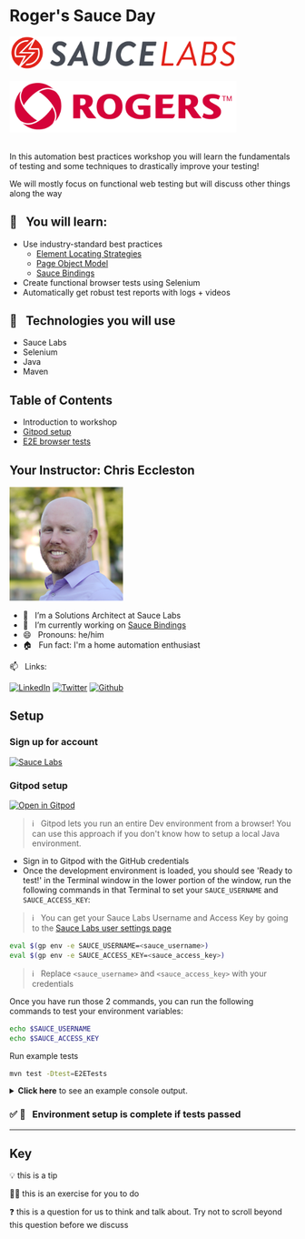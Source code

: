 # Roger's Sauce Day

<img src="./imgs/sauce_logo.png" alt="rogers-logo" width="400"/>
<div>&nbsp;</div>
<img src="./imgs/rogers_logo.png" alt="rogers-logo" width="400"/>
<div>&nbsp;</div>

In this automation best practices workshop you will learn the fundamentals of testing and some techniques to drastically improve your testing!

We will mostly focus on functional web testing but will discuss other things along the way

## 🧠 &nbsp; You will learn:

- Use industry-standard best practices
  - [Element Locating Strategies](https://docs.saucelabs.com/web-apps/automated-testing/selenium/#finder-methods)
  - [Page Object Model](https://www.selenium.dev/documentation/test_practices/encouraged/page_object_models/)
  - [Sauce Bindings](https://opensource.saucelabs.com/sauce_bindings/)
- Create functional browser tests using Selenium
- Automatically get robust test reports with logs + videos

## 🔧 &nbsp; Technologies you will use

- Sauce Labs
- Selenium
- Java
- Maven

## Table of Contents

- Introduction to workshop
- [Gitpod setup](#gitpod-setup)
- [E2E browser tests](./docs/E2E-TESTS.MD)

<!-- ## Requirements

> **This is NOT a beginners course and you will not learn Java testing fundamentals here. However, you will learn a number of amazing skills, techniques, and tools to help you test web applications**

- At least 1 year of Java programming
- Deep understanding of Selenium WebDriver
- Deep understanding of OOP
- Java 8 installed
- Java IDE installed
- [Git](https://git-scm.com/downloads)
- [Maven installed](https://maven.apache.org/install.html) -->

## Your Instructor: Chris Eccleston

<img src="./imgs/chris.jpg" alt="Chris Eccleston profile photo" width="200"/>

- 🏢 &nbsp; I’m a Solutions Architect at Sauce Labs
- 🌱 &nbsp; I’m currently working on [Sauce Bindings](https://github.com/saucelabs/sauce_bindings)
- 😄 &nbsp; Pronouns: he/him
- 🏠 &nbsp; Fun fact: I'm a home automation enthusiast

📫 &nbsp; Links:
<span></span>

[![LinkedIn](https://img.shields.io/badge/LinkedIn-0077B5?style=for-the-badge&logo=linkedin&logoColor=white)](https://www.linkedin.com/in/chris-eccleston-42119541/)
[![Twitter](https://img.shields.io/badge/Twitter-1DA1F2?style=for-the-badge&logo=twitter&logoColor=white)](https://twitter.com/chriseccleston)
[![Github](https://img.shields.io/badge/Github-100000?style=for-the-badge&logo=github&logoColor=white)](https://www.github.com/c3ccl3ston)

## Setup

### Sign up for account

[![Sauce Labs](https://img.shields.io/badge/SauceLabs-FF221A?style=for-the-badge&logo=saucelabs&logoColor=white)](https://saucelabs.com/sign-up)

### Gitpod setup

[![Open in Gitpod](https://gitpod.io/button/open-in-gitpod.svg)](https://gitpod.io#https://github.com/c3ccl3ston/rogers-sauce-day)

> ℹ️ &nbsp; Gitpod lets you run an entire Dev environment from a browser! You can use this approach if you don't know how to setup a local Java environment.

- Sign in to Gitpod with the GitHub credentials
- Once the development environment is loaded, you should see 'Ready to test!' in the Terminal window in the lower portion of the window, run the following commands in that Terminal to set your `SAUCE_USERNAME` and `SAUCE_ACCESS_KEY`:

> ℹ️ &nbsp; You can get your Sauce Labs Username and Access Key by going to the [Sauce Labs user settings page](https://app.saucelabs.com/user-settings)

```bash
eval $(gp env -e SAUCE_USERNAME=<sauce_username>)
eval $(gp env -e SAUCE_ACCESS_KEY=<sauce_access_key>)
```

> ℹ️ &nbsp; Replace `<sauce_username>` and `<sauce_access_key>` with your credentials

Once you have run those 2 commands, you can run the following commands to test your environment variables:

```bash
echo $SAUCE_USERNAME
echo $SAUCE_ACCESS_KEY
```

Run example tests

```bash
mvn test -Dtest=E2ETests
```

  <details>
    <summary>
      <strong>Click here</strong> to see an example console output.
    </summary>

```bash
Tests run: 4, Failures: 0, Errors: 0, Skipped: 3, Time elapsed: 8.073 s - in com.saucedemo.exercises.E2ETests
[INFO]
[INFO] Results:
[INFO]
[WARNING] Tests run: 4, Failures: 0, Errors: 0, Skipped: 3
[INFO]
[INFO] ------------------------------------------------------------------------
[INFO] BUILD SUCCESS
[INFO] ------------------------------------------------------------------------
[INFO] Total time:  9.663 s
[INFO] Finished at: 2022-06-23T01:56:21Z
[INFO] ------------------------------------------------------------------------
```

  </details>

### ✅ 👏 &nbsp; Environment setup is complete if tests passed

---

## Key

💡 this is a tip

🏋️‍♀️ this is an exercise for you to do

❓ this is a question for us to think and talk about. Try not to scroll beyond this question before we discuss
